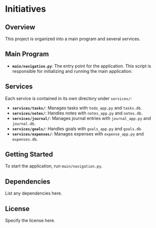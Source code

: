 # Initiatives

## Overview
This project is organized into a main program and several services. 

## Main Program
- **`main/navigation.py`**: The entry point for the application. This script is responsible for initializing and running the main application.

## Services
Each service is contained in its own directory under `services/`:

- **`services/tasks/`**: Manages tasks with `todo_app.py` and `tasks.db`.
- **`services/notes/`**: Handles notes with `notes_app.py` and `notes.db`.
- **`services/journal/`**: Manages journal entries with `journal_app.py` and `journal.db`.
- **`services/goals/`**: Handles goals with `goals_app.py` and `goals.db`.
- **`services/expenses/`**: Manages expenses with `expense_app.py` and `expenses.db`.

## Getting Started
To start the application, run `main/navigation.py`.

## Dependencies
List any dependencies here.

## License
Specify the license here.
